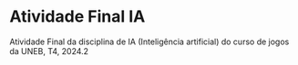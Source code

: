 # Atividade Final IA
 Atividade Final da disciplina de IA (Inteligência artificial) do curso de jogos da UNEB, T4, 2024.2
